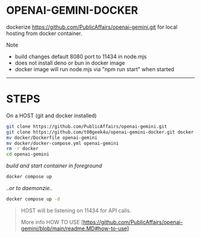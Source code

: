 # OPENAI-GEMINI-DOCKER

dockerize https://github.com/PublicAffairs/openai-gemini.git for local hosting from docker container.  

> [!NOTE]
> - build changes default 8080 port to 11434 in node.mjs
> - does not install deno or bun in docker image
> - docker image will run node.mjs via "npm run start" when started
---

# STEPS
On a HOST (git and docker installed)
```sh
git clone https://github.com/PublicAffairs/openai-gemini.git
git clone https://github.com/t00geek4u/openai-gemini-docker.git docker
mv docker/Dockerfile openai-gemini
mv docker/docker-compose.yml openai-gemini
rm -r docker
cd openai-gemini

```

_build and start container in foreground_
```sh
docker compose up
```
_..or to daemonzie.._
```sh
docker compose up -d
```

> HOST will be listening on 11434 for API calls.
> 
> More info HOW TO USE [https://github.com/PublicAffairs/openai-gemini/blob/main/readme.MD#how-to-use]
